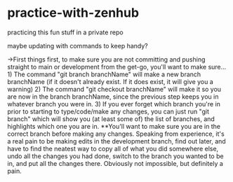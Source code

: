 # practice-with-zenhub
practicing this fun stuff in a private repo

maybe updating with commands to keep handy?

->First things first, to make sure you are not committing and pushing straight to main or development from the get-go, you'll want to make sure...
    1) The command "git branch branchName" will make a new branch branchName (if it doesn't already exist. If it does exist, it will give you a warning)
    2) The command "git checkout branchName" will make it so you are now in the branch branchName, since the previous step keeps you in whatever branch you were in.
    3) If you ever forget which branch you're in prior to starting to type/code/make any changes, you can just run "git branch" which will show you (at least some of) the list of branches, and highlights which one you are in.
    **You'll want to make sure you are in the correct branch before making any changes. Speaking from experience, it's a real pain to be making edits in the development branch, find out later, and have to find the neatest way to copy all of what you did somewhere else, undo all the changes you had done, switch to the branch you wanted to be in, and put all the changes there. Obviously not impossible, but definitely a pain.
